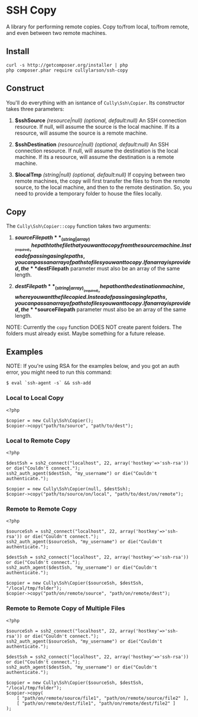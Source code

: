 # SSH Copy

A library for performing remote copies. Copy to/from local, to/from remote,
and even between two remote machines.

## Install

```
curl -s http://getcomposer.org/installer | php
php composer.phar require cullylarson/ssh-copy
```

## Construct

You'll do everything with an isntance of `Cully\Ssh\Copier`. Its constructor takes three
parameters:

1. **$sshSource** _(resource|null)_ _(optional, default:null)_ An SSH connection resource.
If null, will assume the source is the local machine. If its a resource, will assume the
source is a remote machine.

1. **$sshDestination** _(resource|null)_ _(optional, default:null)_ An SSH connection resource.
If null, will assume the destination is the local machine. If its a resource, will assume the
destination is a remote machine.

1. **$localTmp** _(string|null)_ _(optional, default:null)_ If copying between two remote machines,
the copy will first transfer the files to from the remote source, to the local machine,
and then to the remote destination.  So, you need to provide a temporary folder to house
the files locally.

## Copy

The `Cully\Ssh\Copier::copy` function takes two arguments:

1. **$sourceFilepath** _(string|array)_ _(required)_ The path to the file that you want to copy
from the source machine.  Instead of passing a single paths, you can pass an array of paths to
files you want to copy.  If an array is provided, the **$destFilepath** parameter must also
be an array of the same length.

1. **$destFilepath** _(string|array)_ _(required)_ The path on the destination machine, where you
want the file copied.  Instead of passing a single paths, you can pass an array of paths to
files you want to copy.  If an array is provided, the **$sourceFilepath** parameter must also
be an array of the same length.

NOTE: Currently the `copy` function DOES NOT create parent folders.  The folders must already exist.
Maybe something for a future release.

## Examples

NOTE:  If you're using RSA for the examples below, and you got an auth error,
you might need to run this command:
       
    $ eval `ssh-agent -s` && ssh-add

### Local to Local Copy

```
<?php

$copier = new Cully\Ssh\Copier();
$copier->copy("path/to/source", "path/to/dest");
```
    
### Local to Remote Copy

```
<?php

$destSsh = ssh2_connect("localhost", 22, array('hostkey'=>'ssh-rsa')) or die("Couldn't connect.");
ssh2_auth_agent($destSsh, "my_username") or die("Couldn't authenticate.");

$copier = new Cully\Ssh\Copier(null, $destSsh);
$copier->copy("path/to/source/on/local", "path/to/dest/on/remote");
```
    
### Remote to Remote Copy

```
<?php

$sourceSsh = ssh2_connect("localhost", 22, array('hostkey'=>'ssh-rsa')) or die("Couldn't connect.");
ssh2_auth_agent($sourceSsh, "my_username") or die("Couldn't authenticate.");

$destSsh = ssh2_connect("localhost", 22, array('hostkey'=>'ssh-rsa')) or die("Couldn't connect.");
ssh2_auth_agent($destSsh, "my_username") or die("Couldn't authenticate.");

$copier = new Cully\Ssh\Copier($sourceSsh, $destSsh, "/local/tmp/folder");
$copier->copy("path/on/remote/source", "path/on/remote/dest");
```
    
### Remote to Remote Copy of Multiple Files

```
<?php

$sourceSsh = ssh2_connect("localhost", 22, array('hostkey'=>'ssh-rsa')) or die("Couldn't connect.");
ssh2_auth_agent($sourceSsh, "my_username") or die("Couldn't authenticate.");

$destSsh = ssh2_connect("localhost", 22, array('hostkey'=>'ssh-rsa')) or die("Couldn't connect.");
ssh2_auth_agent($destSsh, "my_username") or die("Couldn't authenticate.");

$copier = new Cully\Ssh\Copier($sourceSsh, $destSsh, "/local/tmp/folder");
$copier->copy(
    [ "path/on/remote/source/file1", "path/on/remote/source/file2" ],
    [ "path/on/remote/dest/file1", "path/on/remote/dest/file2" ]
);
```